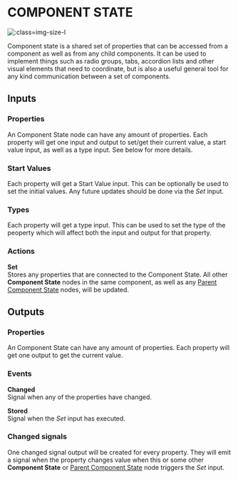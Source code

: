 # COMPONENT STATE

![](component-state.png ':class=img-size-l')

Component state is a shared set of properties that can be accessed from a component as well as from any child components. It can be used to implement things such as radio groups, tabs, accordion lists and other visual elements that need to coordinate, but is also a useful general tool for any kind communication between a set of components.

## Inputs

### Properties
An Component State node can have any amount of properties. Each property will get one input and output to set/get their current value, a start value input, as well as a type input. See below for more details.

### Start Values
Each property will get a Start Value input. This can be optionally be used to set the initial values. Any future updates should be done via the _Set_ input.

### Types
Each property will get a type input. This can be used to set the type of the peoperty which will affect both the input and output for that property.

### Actions

**Set**  
Stores any properties that are connected to the Component State. All other **Component State** nodes in the same component, as well as any [Parent Component State](/nodes/componentutils/parent-component-state.md) nodes, will be updated.

## Outputs

### Properties

An Component State can have any amount of properties. Each property will get one output to get the current value.

### Events

**Changed**  
Signal when any of the properties have changed.

**Stored**  
Signal when the *Set* input has executed.

### Changed signals

One changed signal output will be created for every property. They will emit a signal when the property changes value when this or some other **Component State** or [Parent Component State](/nodes/componentutils/parent-component-state.md) node triggers the _Set_ input.